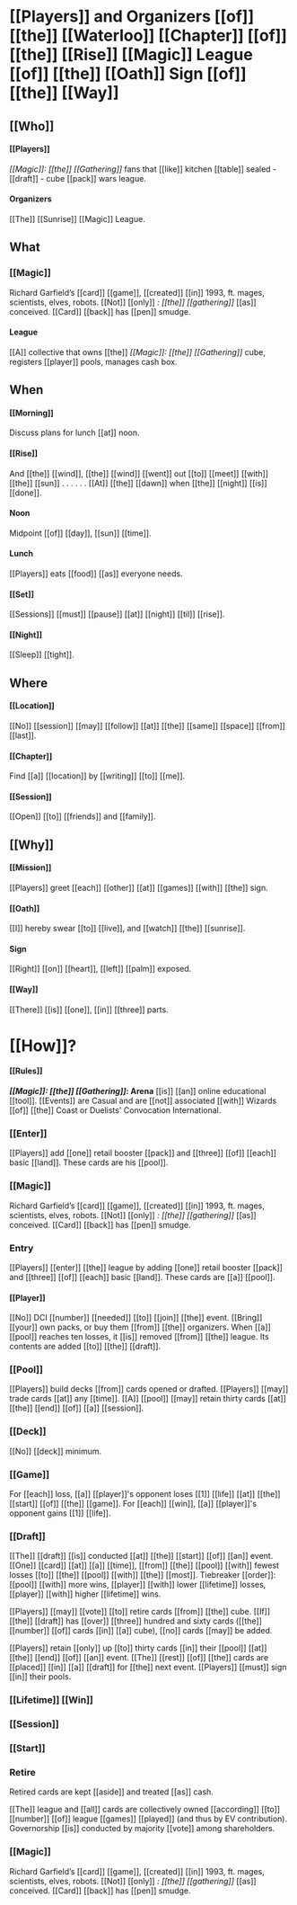 
# [[Players]] and Organizers [[of]] [[the]] [[Waterloo]] [[Chapter]] [[of]] [[the]] [[Rise]] [[Magic]] League [[of]] [[the]] [[Oath]] Sign [[of]] [[the]] [[Way]]

## [[Who]]

#### [[Players]]

*[[Magic]]: [[the]] [[Gathering]]* fans that [[like]] kitchen [[table]] sealed - [[draft]] - cube [[pack]] wars league.

#### Organizers

[[The]] [[Sunrise]] [[Magic]] League.

## What

### [[Magic]]

Richard Garfield’s [[card]] [[game]], [[created]] [[in]] 1993, ft. mages, scientists, elves, robots.
[[Not]] [[only]] *: [[the]] [[gathering]]* [[as]] conceived. [[Card]] [[back]] has [[pen]] smudge.

#### League

[[A]] collective that owns [[the]] *[[Magic]]: [[the]] [[Gathering]]* cube, registers [[player]] pools, manages cash box.

## When

#### [[Morning]]

Discuss plans for lunch [[at]] noon.

#### [[Rise]]

And [[the]] [[wind]], [[the]] [[wind]] [[went]] out [[to]] [[meet]] [[with]] [[the]] [[sun]] . . .
. . . [[At]] [[the]] [[dawn]] when [[the]] [[night]] [[is]] [[done]].

#### Noon

Midpoint [[of]] [[day]], [[sun]] [[time]].

#### Lunch

[[Players]] eats [[food]] [[as]] everyone needs.

#### [[Set]]

[[Sessions]] [[must]] [[pause]] [[at]] [[night]] [[til]] [[rise]].

#### [[Night]]

[[Sleep]] [[tight]].


## Where

#### [[Location]]

[[No]] [[session]] [[may]] [[follow]] [[at]] [[the]] [[same]] [[space]] [[from]] [[last]].

#### [[Chapter]]

Find [[a]] [[location]] by [[writing]] [[to]] [[me]].

#### [[Session]]

[[Open]] [[to]] [[friends]] and [[family]].


## [[Why]]

#### [[Mission]]

[[Players]] greet [[each]] [[other]] [[at]] [[games]] [[with]] [[the]] sign.

#### [[Oath]]

[[I]] hereby swear [[to]] [[live]], and [[watch]] [[the]] [[sunrise]].

#### Sign

[[Right]] [[on]] [[heart]], [[left]] [[palm]] exposed.

#### [[Way]]

[[There]] [[is]] [[one]], [[in]] [[three]] parts.

# [[How]]?

#### [[Rules]]

***[[Magic]]: [[the]] [[Gathering]]*: Arena** [[is]] [[an]] online educational [[tool]]. [[Events]] are Casual and are [[not]] associated [[with]] Wizards [[of]] [[the]] Coast or Duelists' Convocation International.

### [[Enter]]

[[Players]] add [[one]] retail booster [[pack]] and [[three]] [[of]] [[each]] basic [[land]].
These cards are his [[pool]].

### [[Magic]]

Richard Garfield’s [[card]] [[game]], [[created]] [[in]] 1993, ft. mages, scientists, elves, robots. [[Not]] [[only]] *: [[the]] [[gathering]]* [[as]] conceived. [[Card]] [[back]] has [[pen]] smudge. 

### Entry 

[[Players]] [[enter]] [[the]] league by adding [[one]] retail booster [[pack]] and [[three]] [[of]] [[each]] basic [[land]]. These cards are [[a]] [[pool]]. 

#### [[Player]]

[[No]] DCI [[number]] [[needed]] [[to]] [[join]] [[the]] event. [[Bring]] [[your]] own packs, or buy them [[from]] [[the]] organizers. When [[a]] [[pool]] reaches ten losses, it [[is]] removed [[from]] [[the]] league. Its contents are added [[to]] [[the]] [[draft]].

### [[Pool]] 

[[Players]] build decks [[from]] cards opened or drafted. [[Players]] [[may]] trade cards [[at]] any [[time]]. [[A]] [[pool]] [[may]] retain thirty cards [[at]] [[the]] [[end]] [[of]] [[a]] [[session]]. 

### [[Deck]] 

[[No]] [[deck]] minimum.

### [[Game]] 

For [[each]] loss, [[a]] [[player]]'s opponent loses [[1]] [[life]] [[at]] [[the]] [[start]] [[of]] [[the]] [[game]]. For [[each]] [[win]], [[a]] [[player]]'s opponent gains [[1]] [[life]].

### [[Draft]]

[[The]] [[draft]] [[is]] conducted [[at]] [[the]] [[start]] [[of]] [[an]] event. [[One]] [[card]] [[at]] [[a]] [[time]], [[from]] [[the]] [[pool]] [[with]] fewest losses [[to]] [[the]] [[pool]] [[with]] [[the]] [[most]]. Tiebreaker [[order]]: [[pool]] [[with]] more wins, [[player]] [[with]] lower [[lifetime]] losses, [[player]] [[with]] higher [[lifetime]] wins.

[[Players]] [[may]] [[vote]] [[to]] retire cards [[from]] [[the]] cube. [[If]] [[the]] [[draft]] has [[over]] [[three]] hundred and sixty cards ([[the]] [[number]] [[of]] cards [[in]] [[a]] cube), [[no]] cards [[may]] be added. 

[[Players]] retain [[only]] up [[to]] thirty cards [[in]] their [[pool]] [[at]] [[the]] [[end]] [[of]] [[an]] event. [[The]] [[rest]] [[of]] [[the]] cards are [[placed]] [[in]] [[a]] [[draft]] for [[the]] next event. [[Players]] [[must]] sign [[in]] their pools.

### [[Lifetime]] [[Win]]

### [[Session]]

### [[Start]]

### Retire

Retired cards are kept [[aside]] and treated [[as]] cash.





[[The]] league and [[all]] cards are collectively owned [[according]] [[to]] [[number]] [[of]] league [[games]] [[played]] (and thus by EV contribution). Governorship [[is]] conducted by majority [[vote]] among shareholders.


### [[Magic]]

Richard Garfield’s [[card]] [[game]], [[created]] [[in]] 1993, ft. mages, scientists, elves, robots. [[Not]] [[only]] *: [[the]] [[gathering]]* [[as]] conceived. [[Card]] [[back]] has [[pen]] smudge. 